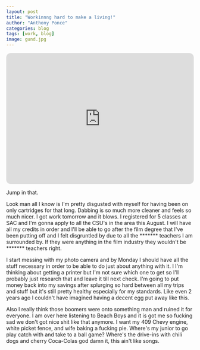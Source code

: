 ```yaml
---
layout: post
title: "Workinnng hard to make a living!"
author: "Anthony Ponce"
categories: blog
tags: [work, blog]
image: gund.jpg
---
```


<iframe style="border-radius:12px" src="https://open.spotify.com/embed/track/0UelCXZCynSQfWR8edZiKg?utm_source=generator" width="100%" height="352" frameBorder="0" allowfullscreen="" allow="autoplay; clipboard-write; encrypted-media; fullscreen; picture-in-picture" loading="lazy"></iframe>

Jump in that.

 Look man all I know is I'm pretty disgusted with myself for having been on only cartridges for that long. Dabbing is so much more cleaner and feels so much nicer. I got work tomorrow and it blows. I registered for 5 classes at SAC and I'm gonna apply to all the CSU's in the area this August. I will have all my credits in order and I'll be able to go after the film degree that I've been putting off and I felt disgruntled by due to all the ******* teachers I am surrounded by. If they were anything in the film industry they wouldn't be ******* teachers right.

 I start messing with my photo camera and by Monday I should have all the stuff necessary in order to be able to do just about anything with it. I I'm thinking about getting a printer but I'm not sure which one to get so I'll probably just research that and leave it till next check. I'm going to put money back into my savings after splurging so hard between all my trips and stuff but it's still pretty healthy especially for my standards. Like even 2 years ago I couldn't have imagined having a decent egg put away like this. 

Also I really think those boomers were onto something man and ruined it for everyone. I am over here listening to Beach Boys and it is got me so fucking sad we don't got nice shit like that anymore. I want my 409 Chevy engine, white picket fence, and wife baking a fucking pie. Where's my junior to go play catch with and take to a ball game? Where's the drive-ins with chili dogs and cherry Coca-Colas god damn it, this ain't like songs.
